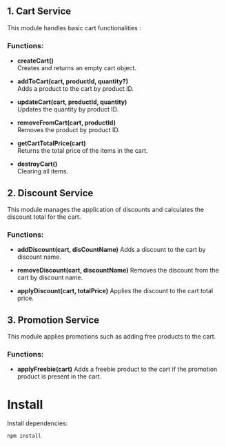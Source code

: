 ## 1. Cart Service

This module handles basic cart functionalities :

### Functions:

- **createCart()**  
  Creates and returns an empty cart object.
  
- **addToCart(cart, productId, quantity?)**  
  Adds a product to the cart by product ID.
  
- **updateCart(cart, productId, quantity)**  
  Updates the quantity by product ID.
  
- **removeFromCart(cart, productId)**  
  Removes the product by product ID.
  
- **getCartTotalPrice(cart)**  
  Returns the total price of the items in the cart.
  
- **destroyCart()**  
  Clearing all items.

## 2. Discount Service
This module manages the application of discounts and calculates the discount total for the cart.

### Functions:
- **addDiscount(cart, disCountName)**
Adds a discount to the cart by discount name.

- **removeDiscount(cart, discountName)**
Removes the discount from the cart by discount name.

- **applyDiscount(cart, totalPrice)**
Applies the discount to the cart total price.

## 3. Promotion Service
This module applies promotions such as adding free products to the cart.

### Functions:
- **applyFreebie(cart)**
Adds a freebie product to the cart if the promotion product is present in the cart.

# Install
Install dependencies:
```bash
npm install
```